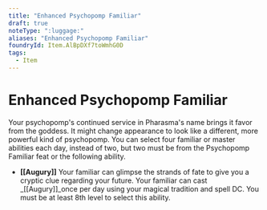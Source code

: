 ```yaml
---
title: "Enhanced Psychopomp Familiar"
draft: true
noteType: ":luggage:"
aliases: "Enhanced Psychopomp Familiar"
foundryId: Item.AlBpDXf7toWmhG0D
tags:
  - Item
---
```


# Enhanced Psychopomp Familiar

Your psychopomp's continued service in Pharasma's name brings it favor from the goddess. It might change appearance to look like a different, more powerful kind of psychopomp. You can select four familiar or master abilities each day, instead of two, but two must be from the Psychopomp Familiar feat or the following ability.

*   **[[Augury]]** Your familiar can glimpse the strands of fate to give you a cryptic clue regarding your future. Your familiar can cast _[[Augury]]_once per day using your magical tradition and spell DC. You must be at least 8th level to select this ability.
